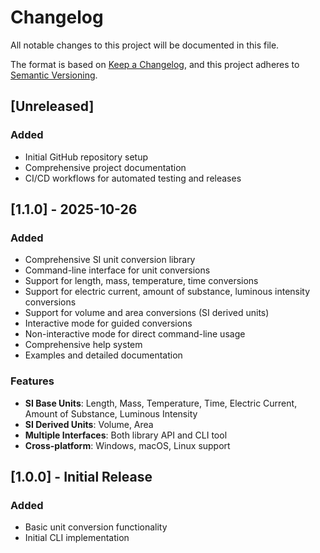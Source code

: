 # Changelog

All notable changes to this project will be documented in this file.

The format is based on [Keep a Changelog](https://keepachangelog.com/en/1.0.0/),
and this project adheres to [Semantic Versioning](https://semver.org/spec/v2.0.0.html).

## [Unreleased]

### Added
- Initial GitHub repository setup
- Comprehensive project documentation
- CI/CD workflows for automated testing and releases

## [1.1.0] - 2025-10-26

### Added
- Comprehensive SI unit conversion library
- Command-line interface for unit conversions
- Support for length, mass, temperature, time conversions
- Support for electric current, amount of substance, luminous intensity conversions
- Support for volume and area conversions (SI derived units)
- Interactive mode for guided conversions
- Non-interactive mode for direct command-line usage
- Comprehensive help system
- Examples and detailed documentation

### Features
- **SI Base Units**: Length, Mass, Temperature, Time, Electric Current, Amount of Substance, Luminous Intensity
- **SI Derived Units**: Volume, Area
- **Multiple Interfaces**: Both library API and CLI tool
- **Cross-platform**: Windows, macOS, Linux support

## [1.0.0] - Initial Release

### Added
- Basic unit conversion functionality
- Initial CLI implementation